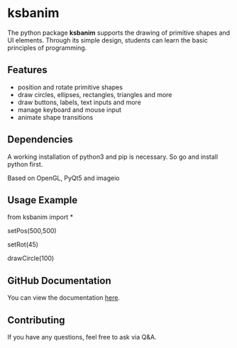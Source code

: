 # ksbanim

The python package **ksbanim** supports the drawing of primitive shapes and UI elements. Through its simple design, students can learn the basic principles of programming.

## Features

* position and rotate primitive shapes
* draw circles, ellipses, rectangles, triangles and more
* draw buttons, labels, text inputs and more
* manage keyboard and mouse input
* animate shape transitions

## Dependencies

A working installation of python3 and pip is necessary. So go and install python first.

Based on OpenGL, PyQt5 and imageio

## Usage Example

from ksbanim import *

setPos(500,500)

setRot(45)

drawCircle(100)

## GitHub Documentation

You can view the documentation [here](https://dev.lernbaum.ch/scr/ksbanim/index.html).

## Contributing

If you have any questions, feel free to ask via Q&A.